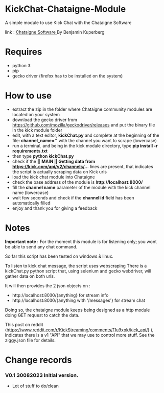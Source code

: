 # KickChat-Chataigne-Module
A simple module to use Kick Chat with the Chataigne Software

link :  <a href="http://benjamin.kuperberg.fr/chataigne/en" target="_blank">Chataigne Software </a> By Benjamin Kuperberg

# Requires 
  - python 3
  - pip
  - gecko driver (firefox has to be installed on the system)
  
 # How to use
   - extract the zip in the folder where Chataigne community modules are located on your system
   - download the gecko driver from https://github.com/mozilla/geckodriver/releases and put the binary file in the kick module folder
   - edit, with a text editor, **kickChat.py** and complete at the beginning of the file:  **channel_name=''** with the channel you want to scrape (lowercase)
   - run a terminal, and being in the kick module directory, type **pip install -r requirements.txt**
   - then type **python kickChat.py**
   - check if the **|| MAIN ||  Getting data from https://kick.com/api/v2/channels/...** lines are present, that indicates the script is actually scraping data on Kick urls
   - load the kick chat module into Chataigne
   - check the base address of the module is **http://localhost:8000/**
   - fill the **channel name** parameter of the module with the kick channel name (lowercase)
   - wait few seconds and check if the **channel id** field has been automatically filled
   - enjoy and thank you for giving a feedback

# Notes
**Important note :** For the moment this module is for listening only; you wont be able to send any chat command.

So far this script has been tested on windows & linux.

To listen to kick chat message, the script uses webscraping
There is a kickChat.py python script that, using selenium and gecko webdriver, will gather data on both urls.

It will then provides the 2 json objects on :
  -  http://localhost:8000/{anything}                    for stream info
  -  http://localhost:8000/{anything with '/messages'} for stream chat 

Doing so, the chataigne module keeps being designed as a http module doing GET request to catch the data.

This post on reddit (https://www.reddit.com/r/KickStreaming/comments/11u9xpk/kick_api/) ), indicates there is a v1 "API" that we may use to control more stuff.
See the ziggy.json file for details.

# Change records
### V0.1 30082023 Initial version. 
  - Lot of stuff to do/clean


